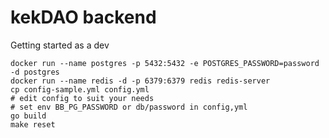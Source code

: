 # kekDAO backend

Getting started as a dev
```shell
docker run --name postgres -p 5432:5432 -e POSTGRES_PASSWORD=password -d postgres
docker run --name redis -d -p 6379:6379 redis redis-server
cp config-sample.yml config.yml
# edit config to suit your needs
# set env BB_PG_PASSWORD or db/password in config,yml
go build
make reset
```

